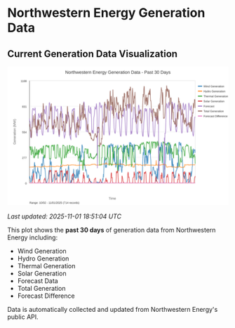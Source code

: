 # Northwestern Energy Generation Data

## Current Generation Data Visualization

![Northwestern Energy Generation Data](images/nwe_generation_plot.svg)

*Last updated: 2025-11-01 18:51:04 UTC*

This plot shows the **past 30 days** of generation data from Northwestern Energy including:
- Wind Generation
- Hydro Generation  
- Thermal Generation
- Solar Generation
- Forecast Data
- Total Generation
- Forecast Difference

Data is automatically collected and updated from Northwestern Energy's public API.

